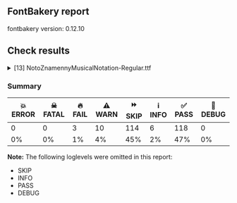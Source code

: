 ## FontBakery report

fontbakery version: 0.12.10





## Check results



<details><summary>[13] NotoZnamennyMusicalNotation-Regular.ttf</summary>
<div>
<details>
    <summary>🔥 <b>FAIL</b> Check for presence of an ARTICLE.en_us.html file <a href="https://fontbakery.readthedocs.io/en/stable/fontbakery/checks/googlefonts.description.html#"></a></summary>
    <div>







* 🔥 **FAIL** <p>This is a Noto font but it lacks an ARTICLE.en_us.html file.</p>
 [code: missing-article]



* 🔥 **FAIL** <p>This is a Noto font but it lacks a DESCRIPTION.en_us.html file.</p>
 [code: missing-description]



</div>
</details>

<details>
    <summary>🔥 <b>FAIL</b> Check that texts shape as per expectation <a href="https://fontbakery.readthedocs.io/en/stable/fontbakery/checks/shaping.html#"></a></summary>
    <div>







* 🔥 **FAIL** <p>qa/shaping_tests/example.json: Expected and actual shaping not matching</p>
<ul>
<li>
<p>Shaping did not match: ๰</p>
<pre><code>Expected: None
Got     : .notdef=0+500
</code></pre>
<p>Got: <svg style="height:100px;margin:10px;" xmlns="http://www.w3.org/2000/svg" viewBox="0 -292 500 1287" transform="matrix(1 0 0 -1 0 0)"> <defs> <path id="g0" d="M50.0,-292.0L50.0,995.0L450.0,995.0L450.0,-292.0L50.0,-292.0ZM100.0,-242.0L400.0,-242.0L400.0,945.0L100.0,945.0L100.0,-242.0Z"/> </defs> <g transform="translate(0,0)"> <use href="#g0"/> </g> </svg></p>
</li>
</ul>
 [code: shaping-regression]



</div>
</details>

<details>
    <summary>🔥 <b>FAIL</b> Ensure dotted circle glyph is present and can attach marks. <a href="https://fontbakery.readthedocs.io/en/stable/fontbakery/checks/shaping.html#"></a></summary>
    <div>







* 🔥 **FAIL** <p>The following glyphs could not be attached to the dotted circle glyph:</p>
<pre><code>- u1CF23

- u1CF24

- u1CF25

- u1CF26

- u1CF27

- u1CF28

- u1CF29

- u1CF2A

- u1CF33

- u1CF35

- u1CF3A

- u1CF3C

- u1CF3D

- u1CF3E

- u1CF40
</code></pre>
 [code: unattached-dotted-circle-marks]



</div>
</details>

<details>
    <summary>⚠️ <b>WARN</b> Check if each glyph has the recommended amount of contours. <a href="https://fontbakery.readthedocs.io/en/stable/fontbakery/checks/universal.html#"></a></summary>
    <div>







* ⚠️ **WARN** <p>This check inspects the glyph outlines and detects the total number of contours in each of them. The expected values are infered from the typical ammounts of contours observed in a large collection of reference font families. The divergences listed below may simply indicate a significantly different design on some of your glyphs. On the other hand, some of these may flag actual bugs in the font such as glyphs mapped to an incorrect codepoint. Please consider reviewing the design and codepoint assignment of these to make sure they are correct.</p>
<p>The following glyphs do not have the recommended number of contours:</p>
<pre><code>- Glyph name: aogonek	Contours detected: 3	Expected: 2

- Glyph name: uogonek	Contours detected: 2	Expected: 1

- Glyph name: uni25CC	Contours detected: 8	Expected: 16 or 12

- Glyph name: aogonek	Contours detected: 3	Expected: 2

- Glyph name: uni25CC	Contours detected: 8	Expected: 16 or 12

- Glyph name: uogonek	Contours detected: 2	Expected: 1
</code></pre>
 [code: contour-count]



</div>
</details>

<details>
    <summary>⚠️ <b>WARN</b> Check font contains no unreachable glyphs <a href="https://fontbakery.readthedocs.io/en/stable/fontbakery/checks/universal.glyphset.html#"></a></summary>
    <div>







* ⚠️ **WARN** <p>The following glyphs could not be reached by codepoint or substitution rules:</p>
<pre><code>- u1CF24.alt
</code></pre>
 [code: unreachable-glyphs]



</div>
</details>

<details>
    <summary>⚠️ <b>WARN</b> Validate size, and resolution of article images, and ensure article page has minimum length and includes visual assets. <a href="https://fontbakery.readthedocs.io/en/stable/fontbakery/checks/googlefonts.article.html#"></a></summary>
    <div>







* ⚠️ **WARN** <p>Family metadata at fonts/NotoZnamennyMusicalNotation/googlefonts/ttf does not have an article.</p>
 [code: lacks-article]



</div>
</details>

<details>
    <summary>⚠️ <b>WARN</b> Check for codepoints not covered by METADATA subsets. <a href="https://fontbakery.readthedocs.io/en/stable/fontbakery/checks/googlefonts.subsets.html#"></a></summary>
    <div>







* ⚠️ **WARN** <p>The following codepoints supported by the font are not covered by
any subsets defined in the font's metadata file, and will never
be served. You can solve this by either manually adding additional
subset declarations to METADATA.pb, or by editing the glyphset
definitions.</p>
<ul>
<li>U+02D8 BREVE: try adding one of: yi, canadian-aboriginal</li>
<li>U+02D9 DOT ABOVE: try adding one of: yi, canadian-aboriginal</li>
<li>U+02DB OGONEK: try adding one of: yi, canadian-aboriginal</li>
<li>U+0302 COMBINING CIRCUMFLEX ACCENT: try adding one of: coptic, tifinagh, cherokee, math</li>
<li>U+0306 COMBINING BREVE: try adding one of: tifinagh, old-permic</li>
<li>U+0307 COMBINING DOT ABOVE: try adding one of: malayalam, hebrew, coptic, tai-le, canadian-aboriginal, tifinagh, math, todhri, duployan, syriac, old-permic</li>
<li>U+030A COMBINING RING ABOVE: try adding one of: syriac, duployan</li>
<li>U+030B COMBINING DOUBLE ACUTE ACCENT: try adding one of: cherokee, osage</li>
<li>U+030C COMBINING CARON: try adding one of: cherokee, tai-le</li>
<li>U+0326 COMBINING COMMA BELOW: try adding math</li>
<li>U+0327 COMBINING CEDILLA: try adding math</li>
<li>U+0328 COMBINING OGONEK: not included in any glyphset definition</li>
<li>U+25CC DOTTED CIRCLE: try adding one of: balinese, soyombo, khmer, psalter-pahlavi, thaana, kharoshthi, warang-citi, adlam, duployan, tai-viet, telugu, tai-le, chakma, thai, lao, bhaiksuki, mandaic, wancho, music, brahmi, buginese, gurmukhi, marchen, miao, dogra, hebrew, hanifi-rohingya, tibetan, kaithi, hanunoo, newa, mende-kikakui, yi, manichaean, takri, tirhuta, sinhala, tai-tham, coptic, bengali, oriya, limbu, malayalam, tifinagh, canadian-aboriginal, mahajani, tamil, old-permic, batak, modi, nko, pahawh-hmong, meetei-mayek, sharada, ahom, zanabazar-square, devanagari, syloti-nagri, khojki, sogdian, syriac, siddham, khudawadi, math, grantha, mongolian, new-tai-lue, lepcha, elbasan, saurashtra, rejang, gunjala-gondi, gujarati, tagalog, armenian, symbols, tagbanwa, kannada, javanese, kayah-li, bassa-vah, osage, masaram-gondi, myanmar, caucasian-albanian, phags-pa, sundanese, buhid, cham</li>
</ul>
<p>Or you can add the above codepoints to one of the subsets supported by the font: <code>latin</code>, <code>latin-ext</code>, <code>znamenny</code></p>
 [code: unreachable-subsetting]



</div>
</details>

<details>
    <summary>⚠️ <b>WARN</b> Combined length of family and style must not exceed 32 characters. <a href="https://fontbakery.readthedocs.io/en/stable/fontbakery/checks/googlefonts.name.html#"></a></summary>
    <div>







* ⚠️ **WARN** <p>Name ID 6 'NotoZnamennyMusicalNotation-Regular' exceeds 27 characters. This has been found to cause problems with PostScript printers, especially on Mac platforms.</p>
 [code: nameid6-too-long]



</div>
</details>

<details>
    <summary>⚠️ <b>WARN</b> Ensure soft_dotted characters lose their dot when combined with marks that replace the dot. <a href="https://fontbakery.readthedocs.io/en/stable/fontbakery/checks/shaping.html#"></a></summary>
    <div>







* ⚠️ **WARN** <p>The dot of soft dotted characters used in orthographies <em>must</em> disappear in the following strings: į̀ į́ į̂ į̃ į̄ į̌</p>
<p>The dot of soft dotted characters <em>should</em> disappear in other cases, for example: į̆ į̇ į̈ į̊ į̋ į̦̀ į̦́ į̦̂ į̦̃ į̦̄ į̦̆ į̦̇ į̦̈ į̦̊ į̦̋ į̦̌ į̧̀ į̧́ į̧̂ į̧̃</p>
<p>Your font fully covers the following languages that require the soft-dotted feature: Lithuanian (Latn, 2,357,094 speakers), Dutch (Latn, 31,709,104 speakers).</p>
<p>Your font does <em>not</em> cover the following languages that require the soft-dotted feature: Zapotec (Latn, 490,000 speakers), Ebira (Latn, 2,200,000 speakers), Yala (Latn, 200,000 speakers), Ukrainian (Cyrl, 29,273,587 speakers), Kpelle, Guinea (Latn, 622,000 speakers), South Central Banda (Latn, 244,000 speakers), Navajo (Latn, 166,319 speakers), Dii (Latn, 71,000 speakers), Teke-Ebo (Latn, 260,000 speakers), Ngbaka (Latn, 1,020,000 speakers), Sar (Latn, 500,000 speakers), Cicipu (Latn, 44,000 speakers), Bafut (Latn, 158,146 speakers), Koonzime (Latn, 40,000 speakers), Bete-Bendi (Latn, 100,000 speakers), Lugbara (Latn, 2,200,000 speakers), Han (Latn, 6 speakers), Fur (Latn, 1,230,163 speakers), Belarusian (Cyrl, 10,064,517 speakers), Southern Kisi (Latn, 360,000 speakers), Basaa (Latn, 332,940 speakers), Vute (Latn, 21,000 speakers), Avokaya (Latn, 100,000 speakers), Mango (Latn, 77,000 speakers), Ekpeye (Latn, 226,000 speakers), Mundani (Latn, 34,000 speakers), Aghem (Latn, 38,843 speakers), Makaa (Latn, 221,000 speakers), Nateni (Latn, 100,000 speakers), Kaska (Latn, 125 speakers), Mfumte (Latn, 79,000 speakers), Igbo (Latn, 27,823,640 speakers), Dan (Latn, 1,099,244 speakers), Ejagham (Latn, 120,000 speakers), Ijo, Southeast (Latn, 2,471,000 speakers), Kom (Latn, 360,685 speakers), Gulay (Latn, 250,478 speakers), Ma’di (Latn, 584,000 speakers), Nzakara (Latn, 50,000 speakers), Heiltsuk (Latn, 300 speakers).</p>
 [code: soft-dotted]



</div>
</details>

<details>
    <summary>⚠️ <b>WARN</b> Do outlines contain any jaggy segments? <a href="https://fontbakery.readthedocs.io/en/stable/fontbakery/checks/outline.html#"></a></summary>
    <div>







* ⚠️ **WARN** <p>The following glyphs have jaggy segments:</p>
<pre><code>* u1CF55 (U+1CF55): B&lt;&lt;92.0,329.5&gt;-&lt;106.0,325.0&gt;-&lt;123.0,312.0&gt;&gt;/B&lt;&lt;123.0,312.0&gt;-&lt;106.0,330.0&gt;-&lt;86.0,353.0&gt;&gt; = 9.231220410208147

* u1CF5A (U+1CF5A): B&lt;&lt;92.0,329.5&gt;-&lt;106.0,325.0&gt;-&lt;123.0,312.0&gt;&gt;/B&lt;&lt;123.0,312.0&gt;-&lt;106.0,330.0&gt;-&lt;86.0,353.0&gt;&gt; = 9.231220410208147
</code></pre>
 [code: found-jaggy-segments]



</div>
</details>

<details>
    <summary>⚠️ <b>WARN</b> Is there kerning info for non-ligated sequences? <a href="https://fontbakery.readthedocs.io/en/stable/fontbakery/checks/googlefonts.gpos.html#"></a></summary>
    <div>







* ⚠️ **WARN** <p>GPOS table lacks kerning info for the following non-ligated sequences:</p>
<pre><code>- u1CF31 + u1CF3A

- u1CF6F + u1CF2B

- u1CF6F + u1CF3C

- u1CF86 + u1CF30

- u1CF86 + u1CF31

- u1CF86 + u1CF85

- u1CF8B + u1CF30

- u1CF90 + u1CF30
</code></pre>
 [code: lacks-kern-info]



</div>
</details>

<details>
    <summary>⚠️ <b>WARN</b> Are there caret positions declared for every ligature? <a href="https://fontbakery.readthedocs.io/en/stable/fontbakery/checks/googlefonts.gdef.html#"></a></summary>
    <div>







* ⚠️ **WARN** <p>This font lacks caret position values for ligature glyphs on its GDEF table.</p>
 [code: lacks-caret-pos]



</div>
</details>

<details>
    <summary>⚠️ <b>WARN</b> Ensure fonts have ScriptLangTags declared on the 'meta' table. <a href="https://fontbakery.readthedocs.io/en/stable/fontbakery/checks/googlefonts.meta.html#"></a></summary>
    <div>







* ⚠️ **WARN** <p>This font file does not have a 'meta' table.</p>
 [code: lacks-meta-table]



</div>
</details>
</div>
</details>




### Summary

| 💥 ERROR | ☠ FATAL | 🔥 FAIL | ⚠️ WARN | ⏩ SKIP | ℹ️ INFO | ✅ PASS | 🔎 DEBUG | 
| ---|---|---|---|---|---|---|---|
| 0 | 0 | 3 | 10 | 114 | 6 | 118 | 0 | 
| 0% | 0% | 1% | 4% | 45% | 2% | 47% | 0% | 



**Note:** The following loglevels were omitted in this report:


* SKIP
* INFO
* PASS
* DEBUG
